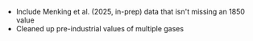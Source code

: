 - Include Menking et al. (2025, in-prep) data that isn't missing an 1850 value
- Cleaned up pre-industrial values of multiple gases

